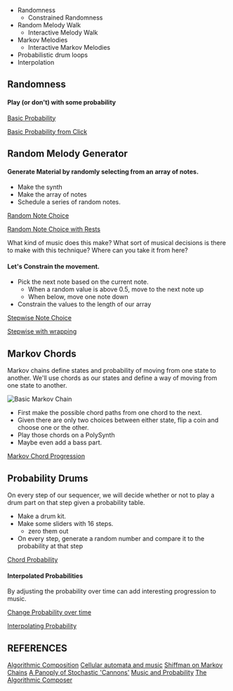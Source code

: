 * Randomness
	* Constrained Randomness
* Random Melody Walk
	* Interactive Melody Walk
* Markov Melodies
	* Interactive Markov Melodies
* Probabilistic drum loops
* Interpolation

## Randomness

#### Play (or don't) with some probability

[Basic Probability](https://jsfiddle.net/yotammann/oLbot2ce/)

[Basic Probability from Click](https://jsfiddle.net/yotammann/pxhkoejg/)

## Random Melody Generator

#### Generate Material by randomly selecting from an array of notes.

* Make the synth
* Make the array of notes
* Schedule a series of random notes. 

[Random Note Choice](https://jsfiddle.net/yotammann/ythk1ttr/)

[Random Note Choice with Rests](https://jsfiddle.net/yotammann/4gad97n1/)

What kind of music does this make? What sort of musical decisions is there to make with this technique? Where can you take it from here? 

#### Let's Constrain the movement. 

* Pick the next note based on the current note.
	* When a random value is above 0.5, move to the next note up
	* When below, move one note down
* Constrain the values to the length of our array

[Stepwise Note Choice](https://jsfiddle.net/yotammann/rto6hvwx/)

[Stepwise with wrapping](https://jsfiddle.net/yotammann/b1y94b8j/)

## Markov Chords

Markov chains define states and probability of moving from one state to another. We'll use chords as our states and define a way of moving from one state to another. 

![Basic Markov Chain](http://upload.wikimedia.org/wikipedia/commons/thumb/2/2b/Markovkate_01.svg/220px-Markovkate_01.svg.png)

* First make the possible chord paths from one chord to the next. 
* Given there are only two choices between either state, flip a coin and choose one or the other. 
* Play those chords on a PolySynth
* Maybe even add a bass part. 

[Markov Chord Progression](https://jsfiddle.net/yotammann/b5s9ept2/)

## Probability Drums

On every step of our sequencer, we will decide whether or not to play a drum part on that step given a probability table. 

* Make a drum kit. 
* Make some sliders with 16 steps. 
	* zero them out
* On every step, generate a random number and compare it to the probability at that step

[Chord Probability](https://jsfiddle.net/yotammann/qy5wfkxh/)

#### Interpolated Probabilities

By adjusting the probability over time can add interesting progression to music. 

[Change Probability over time](https://jsfiddle.net/yotammann/Laaw23de/)

[Interpolating Probability](https://jsfiddle.net/yotammann/ukuv49p9/)

## REFERENCES

[Algorithmic Composition](http://algocomp.blogspot.com/)
[Cellular automata and music](http://www.ibm.com/developerworks/java/library/j-camusic/)
[Shiffman on Markov Chains](http://shiffman.net/teaching/a2z/generate/#ngrams)
[A Panoply of Stochastic 'Cannons'](http://www.jstor.org/stable/3679442?seq=2#page_scan_tab_contents)
[Music and Probability](http://www.amazon.com/Music-Probability-David-Temperley/dp/0262515199)
[The Algorithmic Composer](http://www.amazon.com/Algorithmic-Composer-Computer-Digital-Series/dp/0895794543)